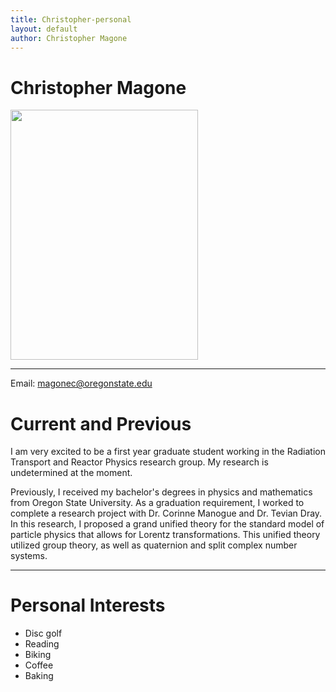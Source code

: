 ```yaml
---
title: Christopher-personal
layout: default
author: Christopher Magone
---
```

# Christopher Magone

<img src="GradResearch/../../../../A56C50CC-6818-46B4-B692-F0BE3642EDF5.jpg" height="400" width="300">

--------------

Email: [magonec@oregonstate.edu](mailto:magonec@oregonstate.edu)

# Current and Previous

I am very excited to be a first year graduate student working in the Radiation Transport and Reactor Physics research group. My research is undetermined at the moment.

Previously, I received my bachelor's degrees in physics and mathematics from Oregon State University. As a graduation requirement, I worked to complete a research project with Dr. Corinne Manogue and Dr. Tevian Dray. In this research, I proposed a grand unified theory for the standard model of particle physics that allows for Lorentz transformations. This unified theory utilized group theory, as well as quaternion and split complex number systems. 

***
# Personal Interests 

- Disc golf
- Reading 
- Biking
- Coffee
- Baking